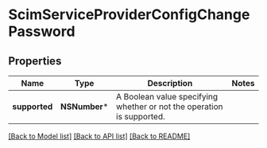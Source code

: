 # ScimServiceProviderConfigChangePassword

## Properties
Name | Type | Description | Notes
------------ | ------------- | ------------- | -------------
**supported** | **NSNumber*** | A Boolean value specifying whether or not the operation is supported. | 

[[Back to Model list]](../README.md#documentation-for-models) [[Back to API list]](../README.md#documentation-for-api-endpoints) [[Back to README]](../README.md)


